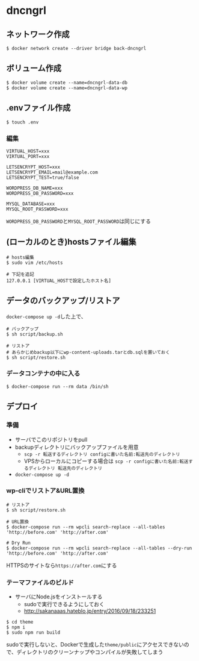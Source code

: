 # dncngrl


## ネットワーク作成
```
$ docker network create --driver bridge back-dncngrl
```


## ボリューム作成
```
$ docker volume create --name=dncngrl-data-db
$ docker volume create --name=dncngrl-data-wp
```


## .envファイル作成
```
$ touch .env
```

### 編集
```
VIRTUAL_HOST=xxx
VIRTUAL_PORT=xxx

LETSENCRYPT_HOST=xxx
LETSENCRYPT_EMAIL=mail@example.com
LETSENCRYPT_TEST=true/false

WORDPRESS_DB_NAME=xxx
WORDPRESS_DB_PASSWORD=xxx

MYSQL_DATABASE=xxx
MYSQL_ROOT_PASSWORD=xxx
```

`WORDPRESS_DB_PASSWORD`と`MYSQL_ROOT_PASSWORD`は同じにする


## (ローカルのとき)hostsファイル編集
```
# hosts編集
$ sudo vim /etc/hosts

# 下記を追記
127.0.0.1 [VIRTUAL_HOSTで設定したホスト名]
```


## データのバックアップ/リストア
`docker-compose up -d`した上で、

```
# バックアップ
$ sh script/backup.sh

# リストア
# あらかじめbackup以下にwp-content-uploads.tarとdb.sqlを置いておく
$ sh script/restore.sh
```


### データコンテナの中に入る
```
$ docker-compose run --rm data /bin/sh
```


## デプロイ
### 準備
* サーバでこのリポジトリをpull
* backupディレクトリにバックアップファイルを用意
  * `scp -r 転送するディレクトリ configに書いた名前:転送先のディレクトリ`
  * VPSからローカルにコピーする場合は `scp -r configに書いた名前:転送するディレクトリ 転送先のディレクトリ`
* `docker-compose up -d`

### wp-cliでリストア&URL置換
```
# リストア
$ sh script/restore.sh

# URL置換
$ docker-compose run --rm wpcli search-replace --all-tables 'http://before.com' 'http://after.com'

# Dry Run
$ docker-compose run --rm wpcli search-replace --all-tables --dry-run 'http://before.com' 'http://after.com'
```

HTTPSのサイトなら`https://after.com`にする

### テーマファイルのビルド
* サーバにNode.jsをインストールする
  * sudoで実行できるようにしておく
  * http://sakanaaas.hateblo.jp/entry/2016/09/18/233251

```
$ cd theme
$ npm i
$ sudo npm run build
```

sudoで実行しないと、Dockerで生成した`theme/public`にアクセスできないので、ディレクトリのクリーンナップやコンパイルが失敗してしまう
